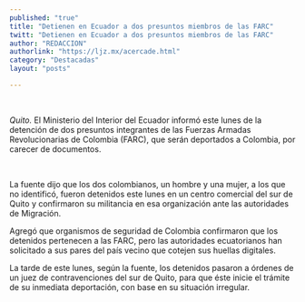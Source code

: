 ```yaml
---
published: "true"
title: "Detienen en Ecuador a dos presuntos miembros de las FARC"
twitt: "Detienen en Ecuador a dos presuntos miembros de las FARC"
author: "REDACCION"
authorlink: "https://ljz.mx/acercade.html"
category: "Destacadas"
layout: "posts"

---
```



   


*Quito.* El Ministerio del Interior del Ecuador informó este lunes de la detención de dos presuntos integrantes de las Fuerzas Armadas Revolucionarias de Colombia (FARC), que serán deportados a Colombia, por carecer de documentos.

 


  La fuente dijo que los dos colombianos, un hombre y una mujer, a los que no identificó, fueron detenidos este lunes en un centro comercial del sur de Quito y confirmaron su militancia en esa organización ante las autoridades de Migración.



  Agregó que organismos de seguridad de Colombia confirmaron que los detenidos pertenecen a las FARC, pero las autoridades ecuatorianos han solicitado a sus pares del país vecino que cotejen sus huellas digitales.



  La tarde de este lunes, según la fuente, los detenidos pasaron a órdenes de un juez de contravenciones del sur de Quito, para que éste inicie el trámite de su inmediata deportación, con base en su situación irregular.


